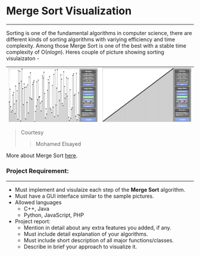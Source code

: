 # Merge Sort Visualization
- - - - 
Sorting is one of the fundamental algorithms in computer science, there are different kinds of sorting algorithms with variying efficiency and time complexity. Among those Merge Sort is one of the best with a stable time complexity of O(*nlogn*). Heres couple of picture showing sorting visulaizaton -

| ![Alt Text](./before_sorting.png "Before Sorting") | ![Alt Text](./after_sorting.png "After Sorting")
-----------------------------------------------------|-----------------------------------
> Courtesy
> > Mohamed Elsayed

More about Merge Sort [here](https://en.wikipedia.org/wiki/Merge_sort).

### Project Requirement:
- - - -
* Must implement and visulaize each step of the **Merge Sort** algorithm.
* Must have a GUI interface similar to the sample pictures.
* Allowed languages
    * C++, Java
    * Python, JavaScript, PHP
* Project report:
    * Mention in detail about any extra features you added, if any.
    * Must include detail explanation of your algorithms.
    * Must include short description of all major functions/classes.
    * Describe in brief your approach to visualize it.